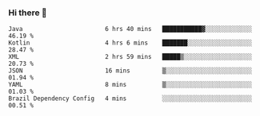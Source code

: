 ### Hi there 👋

<!--START_SECTION:waka-->

```text
Java                       6 hrs 40 mins   ███████████▓░░░░░░░░░░░░░   46.19 %
Kotlin                     4 hrs 6 mins    ███████░░░░░░░░░░░░░░░░░░   28.47 %
XML                        2 hrs 59 mins   █████▒░░░░░░░░░░░░░░░░░░░   20.73 %
JSON                       16 mins         ▒░░░░░░░░░░░░░░░░░░░░░░░░   01.94 %
YAML                       8 mins          ▒░░░░░░░░░░░░░░░░░░░░░░░░   01.03 %
Brazil Dependency Config   4 mins          ░░░░░░░░░░░░░░░░░░░░░░░░░   00.51 %
```

<!--END_SECTION:waka-->

<!--
**jerry-shao/jerry-shao** is a ✨ _special_ ✨ repository because its `README.md` (this file) appears on your GitHub profile.

Here are some ideas to get you started:

- 🔭 I’m currently working on ...
- 🌱 I’m currently learning ...
- 👯 I’m looking to collaborate on ...
- 🤔 I’m looking for help with ...
- 💬 Ask me about ...
- 📫 How to reach me: ...
- 😄 Pronouns: ...
- ⚡ Fun fact: ...
-->
